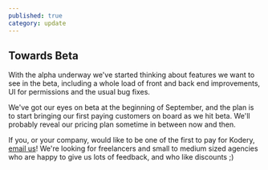```yaml
---
published: true
category: update
---
```


## Towards Beta

With the alpha underway we've started thinking about features we want to see in the beta, including a whole load of front and back end improvements, UI for permissions and the usual bug fixes.

We've got our eyes on beta at the beginning of September, and the plan is to start bringing our first paying customers on board as we hit beta. We'll probably reveal our pricing plan sometime in between now and then.

If you, or your company, would like to be one of the first to pay for Kodery, [email us](mailto:hello+towards-beta@kodery.com)! We're looking for freelancers and small to medium sized agencies who are happy to give us lots of feedback, and who like discounts ;)